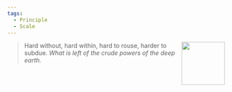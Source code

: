 ```yaml
---
tags:
  - Principle
  - Scale
---
```


<div style="float: right; padding-left: 10px;"><img src="/Principles/files/scale.png" width=100 width=100 style="margin:0" /></div>

> Hard without, hard within, hard to rouse, harder to subdue. *What is left of the crude powers of the deep earth.*